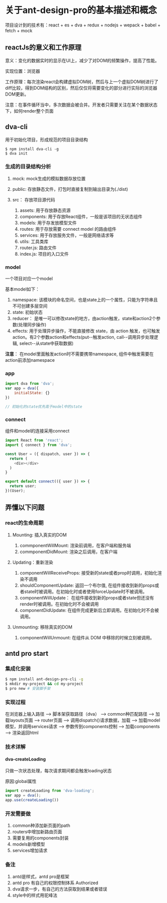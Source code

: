 # 关于ant-design-pro的基本描述和概念

项目设计到的技术有：react + es + dva + redux + nodejs + wepack + babel + fetch + mock

## reactJs的意义和工作原理

意义：变化的数据实时的显示在UI上，减少了对DOM的频繁操作，提高了性能。

实现位置：浏览器

工作原理：每次渲染react会构建虚拟DOM树，然后与上一个虚拟DOM树进行了diff比较，得到DOM结构的区别，然后仅仅将需要变化的部分进行实际的浏览器DOM更新。

注意：在事件循环当中，多次数据会被合并。开发者只需要关注在某个数据状态下，如何render整个页面


## dva-cli

用于初始化项目，形成规范的项目目录结构

```
$ npm install dva-cli -g
$ dva init
```

### 生成的目录结构分析

1. mock: mock生成的模拟数据存放位置
2. public: 存放静态文件，打包时直接复制到输出目录为(./dist)
3. src： 存放项目源代码

    1. assets: 用于存放静态资源
    2. components: 用于存放React组件，一般是该项目的无状态组件
    3. models: 用于存发放模型文件
    4. routes: 用于存放需要 connect model 的路由组件
    5. services: 用于存放服务文件，一般是网络请求等
    6. utils: 工具类库
    7. router.js: 路由文件
    8. index.js: 项目的入口文件
 
### model

一个项目对应一个model

基本model如下：

1. namespace: 该模块的命名空间，也是state上的一个属性，只能为字符串且不可创建多层空间
2. state: 初始状态
3. reducer： 是唯一可以修改state的地方，由action触发，state和action2个参数(处理同步操作)
4. effects: 用于处理异步操作，不能直接修改 state，由 action 触发，也可触发 action。有2个参数action和effects(put--触发action, call--调用异步处理逻辑, select--从state中获取数据)


**注意**： 在model里面触发action时不需要携带namespace, 组件中触发需要在action前添加namespace

### app

```js
import dva from 'dva';
var app = dva({
    initialState: {}
})

// 初始化的state优先高于model中的state
```

### connect

组件和model的连接采用connect

```js
import React from 'react';
import { connect } from 'dva';

const User = ({ dispatch, user }) => {
  return (
    <div></div>
  )
}

export default connect(({ user }) => {
  return user;
})(User);

```

## 弄懂以下问题

### react的生命周期

1. Mounting: 插入真实的DOM

    1. commponentWillMount: 渲染前调用，在客户端和服务端
    2. commponentDidMount: 渲染之后调用，在客户端
    
2. Updating：重新渲染

    1. componentWillReceiveProps: 接受新的state或者prop时调用，初始化渲染不调用
    2. shouldComponentUpdate: 返回一个布尔值, 在组件接收到新的props或者state时被调用。在初始化时或者使用forceUpdate时不被调用。 
    3. componentWillUpdate： 在组件接收到新的props或者state但还没有render时被调用。在初始化时不会被调用
    4. componentDidUpdate: 在组件完成更新后立即调用。在初始化时不会被调用。
    
3. Unmounting: 移除真实的DOM

    1. componentWillUnmount: 在组件从 DOM 中移除的时候立刻被调用。


## antd pro start

### 集成化安装

```sh
$ npm install ant-design-pro-cli -g 
$ mkdir my-project && cd my-project 
$ pro new # 安装脚手架 
```

### 实现过程

在浏览器上输入路径 --> 脚本架获取路径（dva） --> common种匹配路径 --> 加载layouts页面 --> router页面 --> 调用dispatch()请求数据，加载 --> 加载model模型，并调用services请求 --> 参数传到components控制 --> 加载components --> 渲染返回html

### 技术详解

#### dva-createLoading

只做一次状态处理，每次请求期间都会触发loading状态

原因:global属性

```js
import createLoading from 'dva-loading';
var app = dva();
app.use(createLoading())
```
#### 

### 开发需要做

1. common种添加新页面的path
2. routers中增加新路由页面
3. 需要复用的components封装
4. models新增模型
5. services增加请求


### 备注

1. antd是样式，antd pro是框架
2. antd pro 有自己的权限控制体系 Authorized
3. dva请求一步，有自己的方法获取到结果或者错误
4. style中的样式用驼峰法 





